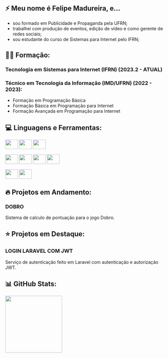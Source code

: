 ## 	:zap: Meu nome é Felipe Madureira, e... ###

* sou formado em Publicidade e Propaganda pela UFRN;
* trabalhei com produção de eventos, edição de vídeo e como gerente de redes sociais;
* sou estudante do curso de Sistemas para Internet pelo IFRN;

## :man_student: Formação:
### Tecnologia em Sistemas para Internet (IFRN) (2023.2 - ATUAL)
### Técnico em Tecnologia da Informação (IMD/UFRN) (2022 - 2023):
- Formação em Programação Básica
- Formação Básica em Programação para Internet
- Formação Avançada em Programação para Internet



## :computer: Linguagens e Ferramentas:
<div style="display: inline block">
  <img align="center" height="30" width="40" src="https://cdn.jsdelivr.net/gh/devicons/devicon/icons/html5/html5-original.svg" />
  <img align="center" height="30" width="40" src="https://cdn.jsdelivr.net/gh/devicons/devicon/icons/css3/css3-original.svg" />
  <img align="center" height="30" width="40" src="https://cdn.jsdelivr.net/gh/devicons/devicon/icons/mysql/mysql-original.svg" />
</div>
<br>
<div style="display: inline block">
  <img align="center" height="30" width="40" src="https://cdn.jsdelivr.net/gh/devicons/devicon/icons/javascript/javascript-original.svg"/>
  <img align="center" height="30" width="40" src="https://cdn.jsdelivr.net/gh/devicons/devicon/icons/typescript/typescript-original.svg"/>
  <img align="center" height="30" width="40" src="https://cdn.jsdelivr.net/gh/devicons/devicon/icons/nodejs/nodejs-original.svg" />
  <img align="center" height="30" width="40" src="https://cdn.jsdelivr.net/gh/devicons/devicon/icons/react/react-original.svg" />
</div>
<br>
<div style="display: inline block">
   <img align="center" height="30" width="40" src="https://cdn.jsdelivr.net/gh/devicons/devicon/icons/php/php-plain.svg" />
   <img align="center" height="30" width="40" src="https://cdn.jsdelivr.net/gh/devicons/devicon/icons/laravel/laravel-plain.svg" />
</div>

## :fire: Projetos em Andamento:
### DOBRO
Sistema de calculo de pontuação para o jogo Dobro.

## :star: Projetos em Destaque:
### LOGIN LARAVEL COM JWT
Serviço de autenticação feito em Laravel com autenticação e autorização JWT.

## :bar_chart: GitHub Stats:
<img height="180em" src="https://streak-stats.demolab.com?user=felipemadu13&theme=dark&hide_border=true"/> <br>

